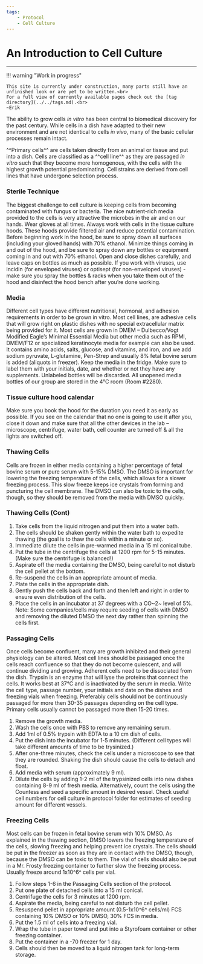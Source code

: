 ```yaml
---
tags:
    - Protocol
    - Cell Culture
---
```


# An Introduction to Cell Culture

---

!!! warning "Work in progress"

    This site is currently under construction, many parts still have an unfinished look or are yet to be written.<br>
    For a full view of currently available pages check out the [tag directory](../../tags.md).<br>
    ~Erik

The ability to grow cells *in vitro* has been central to biomedical discovery for the past century. While cells in a dish have adapted to their new environment and are not identical to cells *in vivo*, many of the basic cellular processes remain intact. 

^^Primary cells^^ are cells taken directly from an animal or tissue and put into a dish.  Cells are classified as a ^^cell line^^ as they are passaged *in vitro* such that they become more homogenous, with the cells with the highest growth potential predominating.  Cell strains are derived from cell lines that have undergone selection process. 

### Sterile Technique
The biggest challenge to cell culture is keeping cells from becoming contaminated with fungus or bacteria.  The nice nutrient-rich media provided to the cells is very attractive the microbes in the air and on our hands.  Wear gloves at all times.   Always work with cells in the tissue culture hoods.  These hoods provide filtered air and reduce potential contamination.  Before beginning work in the hood, be sure to spray down all surfaces (including your gloved hands) with 70% ethanol.  Minimize things coming in and out of the hood, and be sure to spray down any bottles or equipment coming in and out with 70% ethanol.  Open and close dishes carefully, and leave caps on bottles as much as possible. If you work with viruses, use incidin (for enveloped viruses) or optisept (for non-enveloped viruses) - make sure you spray the bottles & racks when you take them out of the hood and disinfect the hood bench after you’re done working. 

### Media
Different cell types have different nutritional, hormonal, and adhesion requirements in order to be grown in vitro.  Most cell lines, are adhesive cells that will grow right on plastic dishes with no special extracellular matrix being provided for it.  Most cells are grown in DMEM – Dulbecco/Vogt Modified Eagle’s Minimal Essential Media but other media such as RPMI, DMEM/F12 or specialized keratinocyte media for example can also be used.  It contains amino acids, salts, glucose, and vitamins, and iron, and we add sodium pyruvate, L-glutamine, Pen-Strep and usually 8% fetal bovine serum is added (aliquots in freezer). Keep the media in the fridge. Make sure to label them with your initials, date, and whether or not they have any supplements. Unlabeled bottles will be discarded. All unopened media bottles of our group are stored in the 4°C room (Room #2280).

### Tissue culture hood calendar
Make sure you book the hood for the duration you need it as early as possible. If you see on the calendar that no one is going to use it after you, close it down and make sure that all the other devices in the lab – microscope, centrifuge, water bath, cell counter are turned off & all the lights are switched off.

### Thawing Cells
Cells are frozen in either media containing a higher percentage of fetal bovine serum or pure serum with 5-15% DMSO.  The DMSO is important for lowering the freezing temperature of the cells, which allows for a slower freezing process.  This slow freeze keeps ice crystals from forming and puncturing the cell membrane.  The DMSO can also be toxic to the cells, though, so they should be removed from the media with DMSO quickly.  


### Thawing Cells (Cont)

1.	Take cells from the liquid nitrogen and put them into a water bath. 
2.	The cells should be shaken gently within the water bath to expedite thawing (the goal is to thaw the cells within a minute or so).
3.	Immediate dilute the cells in pre-warmed media in a 15 ml conical tube.
4.	Put the tube in the centrifuge the cells at 1200 rpm for 5-15 minutes.  (Make sure the centrifuge is balanced!)
5.	Aspirate off the media containing the DMSO, being careful to not disturb the cell pellet at the bottom.
6.	Re-suspend the cells in an appropriate amount of media.
7.	Plate the cells in the appropriate dish.  
8.	Gently push the cells back and forth and then left and right in order to ensure even distribution of the cells.
9.	Place the cells in an incubator at 37 degrees with a CO~2~ level of 5%.
Note: Some companies/cells may require seeding of cells with DMSO and removing the diluted DMSO the next day rather than spinning the cells first.

### Passaging Cells
Once cells become confluent, many are growth inhibited and their general physiology can be altered.  Most cell lines should be passaged once the cells reach confluence so that they do not become quiescent, and will continue dividing and growing.   Adherent cells need to be dissociated from the dish.  Trypsin is an enzyme that will lyse the proteins that connect the cells.  It works best at 37°C and is inactivated by the serum in media.  Write the cell type, passage number, your initials and date on the dishes and freezing vials when freezing. Preferably cells should not be continuously passaged for more then 30-35 passages depending on the cell type. Primary cells usually cannot be passaged more then 15-20 times.  

1.	Remove the growth media.
2.	Wash the cells once with PBS to remove any remaining serum.
3.	Add 1ml of 0.5% trypsin with EDTA to a 10 cm dish of cells.
4.	Put the dish into the incubator for 1-5 minutes.  (Different cell types will take different amounts of time to be trysinized.)
5.	After one-three minutes, check the cells under a microscope to see that they are rounded. Shaking the dish should cause the cells to detach and float.
6.	Add media with serum (approximately 9 ml).
7.	Dilute the cells by adding 1-2 ml of the trypsinized cells into new dishes containing 8-9 ml of fresh media. Alternatively, count the cells using the Countess and seed a specific amount in desired vessel. Check useful cell numbers for cell culture in protocol folder for estimates of seeding amount for different vessels.

### Freezing Cells
Most cells can be frozen in fetal bovine serum with 10% DMSO.  As explained in the thawing section, DMSO lowers the freezing temperature of the cells, slowing freezing and helping prevent ice crystals.  The cells should be put in the freezer as soon as they are in contact with the DMSO, though, because the DMSO can be toxic to them.  The vial of cells should also be put in a Mr. Frosty freezing container to further slow the freezing process. Usually freeze around 1x10^6^ cells per vial.

1.	Follow steps 1-6 in the Passaging Cells section of the protocol.
2.	Put one plate of detached cells into a 15 ml conical.
3.	Centrifuge the cells for 3 minutes at 1200 rpm.
4.	Aspirate the media, being careful to not disturb the cell pellet.
5.	Resuspend pellet in appropriate amount (0.5-1x10^6^ cells/ml) FCS containing 10% DMSO or 10% DMSO, 30% FCS in media.
6.	Put the 1.5 ml of cells into a freezing vial.
7.	Wrap the tube in paper towel and put into a Styrofoam container or other freezing container.
8.	Put the container in a -70 freezer for 1 day.
9.	Cells should then be moved to a liquid nitrogen tank for long-term storage.

